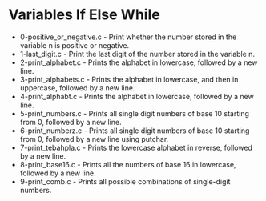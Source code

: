 # Variables If Else While

* 0-positive_or_negative.c - Print whether the number stored in the variable n is positive or negative.
* 1-last_digit.c - Print the last digit of the number stored in the variable n.
* 2-print_alphabet.c - Prints the alphabet in lowercase, followed by a new line.
* 3-print_alphabets.c - Prints the alphabet in lowercase, and then in uppercase, followed by a new line.
* 4-print_alphabt.c - Prints the alphabet in lowercase, followed by a new line.
* 5-print_numbers.c - Prints all single digit numbers of base 10 starting from 0, followed by a new line.
* 6-print_numberz.c - Prints all single digit numbers of base 10 starting from 0, followed by a new line using putchar.
* 7-print_tebahpla.c - Prints the lowercase alphabet in reverse, followed by a new line.
* 8-print_base16.c - Prints all the numbers of base 16 in lowercase, followed by a new line.
* 9-print_comb.c - Prints all possible combinations of single-digit numbers.
